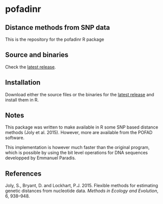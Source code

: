 pofadinr
====================

Distance methods from SNP data
------------------------------

This is the repository for the pofadinr R package

Source and binaries 
-------------------

Check the [latest release](https://github.com/simjoly/pofadinr/releases).

Installation
------------

Download either the source files or the binaries for the [latest release](https://github.com/simjoly/pofadinr/releases) and install them in R.

Notes
-----

This package was written to make available in R some SNP based distance methods (Joly et al. 2015). However, more are available from the POFAD software.

This implementation is however much faster than the original program, which is possible by using the bit level operations for DNA sequences developped by Emmanuel Paradis.

References
----------

Joly, S., Bryant, D. and Lockhart, P.J. 2015. Flexible methods for estimating genetic distances from nucleotide data. *Methods in Ecology and Evolution*, 6, 938–948.